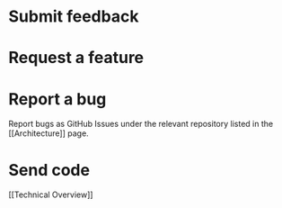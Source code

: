 # Submit feedback

# Request a feature

# Report a bug

Report bugs as GitHub Issues under the relevant repository listed in the 
[[Architecture]] page.

# Send code

[[Technical Overview]]